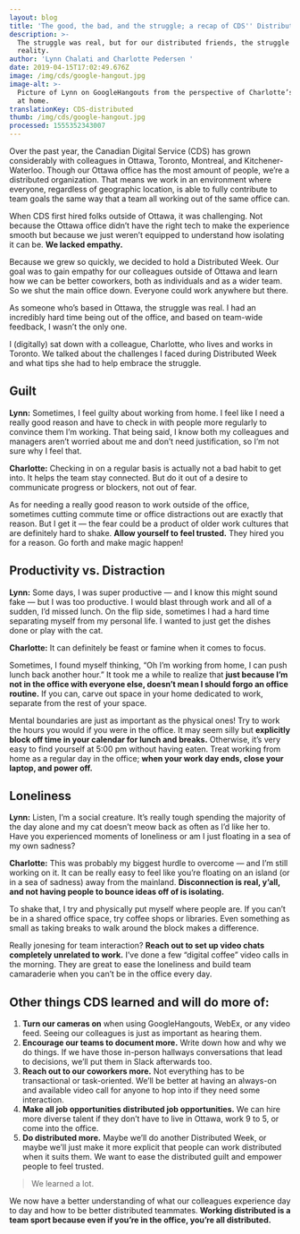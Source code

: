 ```yaml
---
layout: blog
title: 'The good, the bad, and the struggle; a recap of CDS'' Distributed Week'
description: >-
  The struggle was real, but for our distributed friends, the struggle is
  reality.
author: 'Lynn Chalati and Charlotte Pedersen '
date: 2019-04-15T17:02:49.676Z
image: /img/cds/google-hangout.jpg
image-alt: >-
  Picture of Lynn on GoogleHangouts from the perspective of Charlotte’s office
  at home.
translationKey: CDS-distributed
thumb: /img/cds/google-hangout.jpg
processed: 1555352343007
---
```

Over the past year, the Canadian Digital Service (CDS) has grown considerably with colleagues in Ottawa, Toronto, Montreal, and Kitchener-Waterloo. Though our Ottawa office has the most amount of people, we’re a distributed organization. That means we work in an environment where everyone, regardless of geographic location, is able to fully contribute to team goals the same way that a team all working out of the same office can.

When CDS first hired folks outside of Ottawa, it was challenging. Not because the Ottawa office didn’t have the right tech to make the experience smooth but because we just weren’t equipped to understand how isolating it can be. **We lacked empathy.**

Because we grew so quickly, we decided to hold a Distributed Week. Our goal was to gain empathy for our colleagues outside of Ottawa and learn how we can be better coworkers, both as individuals and as a wider team. So we shut the main office down. Everyone could work anywhere but there. 

As someone who’s based in Ottawa, the struggle was real. I had an incredibly hard time being out of the office, and based on team-wide feedback, I wasn’t the only one. 

I (digitally) sat down with a colleague, Charlotte, who lives and works in Toronto. We talked about the challenges I faced during Distributed Week and what tips she had to help embrace the struggle.

## Guilt

**Lynn:**  Sometimes, I feel guilty about working from home. I feel like I need a really good reason and have to check in with people more regularly to convince them I’m working. That being said, I know both my colleagues and managers aren’t worried about me and don’t need justification, so I’m not sure why I feel that.

**Charlotte:** Checking in on a regular basis is actually not a bad habit to get into. It helps the team stay connected. But do it out of a desire to communicate progress or blockers, not out of fear. 

As for needing a really good reason to work outside of the office, sometimes cutting commute time or office distractions out are exactly that reason. But I get it — the fear could be a product of older work cultures that are definitely hard to shake. **Allow yourself to feel trusted.** They hired you for a reason. Go forth and make magic happen! 

## Productivity vs. Distraction

**Lynn:** Some days, I was super productive — and I know this might sound fake — but I was too productive. I would blast through work and all of a sudden, I’d missed lunch. On the flip side, sometimes I had a hard time separating myself from my personal life. I wanted to just get the dishes done or play with the cat.

**Charlotte:** It can definitely be feast or famine when it comes to focus.

Sometimes, I found myself thinking, “Oh I’m working from home, I can push lunch back another hour.” It took me a while to realize that **just because I’m not in the office with everyone else, doesn’t mean I should forgo an office routine.** If you can, carve out space in your home dedicated to work, separate from the rest of your space.

Mental boundaries are just as important as the physical ones! Try to work the hours you would if you were in the office. It may seem silly but **explicitly block off time in your calendar for lunch and breaks.** Otherwise, it’s very easy to find yourself at 5:00 pm without having eaten. Treat working from home as a regular day in the office; **when your work day ends, close your laptop, and power off.**

## Loneliness

**Lynn:** Listen, I’m a social creature. It’s really tough spending the majority of the day alone and my cat doesn’t meow back as often as I’d like her to. Have you experienced moments of loneliness or am I just floating in a sea of my own sadness?

**Charlotte:** This was probably my biggest hurdle to overcome — and I’m still working on it. It can be really easy to feel like you’re floating on an island (or in a sea of sadness) away from the mainland. **Disconnection is real, y’all, and not having people to bounce ideas off of is isolating.**

To shake that, I try and physically put myself where people are. If you can’t be in a shared office space, try coffee shops or libraries. Even something as small as taking breaks to walk around the block makes a difference.

Really jonesing for team interaction? **Reach out to set up video chats completely unrelated to work.** I’ve done a few “digital coffee” video calls in the morning. They are great to ease the loneliness and build team camaraderie when you can’t be in the office every day. 

## Other things CDS learned and will do more of:

1. **Turn our cameras on** when using GoogleHangouts, WebEx, or any video feed. Seeing our colleagues is just as important as hearing them.
2. **Encourage our teams to document more.** Write down how and why we do things. If we have those in-person hallways conversations that lead to decisions, we’ll put them in Slack afterwards too.
3. **Reach out to our coworkers more.** Not everything has to be transactional or task-oriented. We’ll be better at having an always-on and available video call for anyone to hop into if they need some interaction. 
4. **Make all job opportunities distributed job opportunities.** We can hire more diverse talent if they don’t have to live in Ottawa, work 9 to 5, or come into the office.
5. **Do distributed more.** Maybe we’ll do another Distributed Week, or maybe we’ll just make it more explicit that people can work distributed when it suits them. We want to ease the distributed guilt and empower people to feel trusted.

> We learned a lot.

We now have a better understanding of what our colleagues experience day to day and how to be better distributed teammates. **Working distributed is a team sport because even if you’re in the office, you’re all distributed.**


